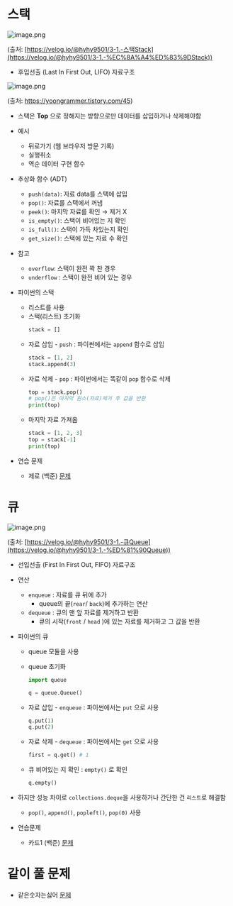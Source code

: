 # 스택

![image.png](https://velog.velcdn.com/images/hyhy9501/post/9082764d-08fa-4a38-87d1-966da9b11195/image.png)

(출처: [https://velog.io/@hyhy9501/3-1.-스택Stack](https://velog.io/@hyhy9501/3-1.-%EC%8A%A4%ED%83%9DStack))

- 후입선출 (Last In First Out, LIFO) 자료구조

![image.png](https://img1.daumcdn.net/thumb/R1280x0/?scode=mtistory2&fname=https%3A%2F%2Fblog.kakaocdn.net%2Fdn%2FbcgR9A%2FbtqSX70PCTe%2FdMSMQoJcZhDpq4sRRpu3A0%2Fimg.png)

(출처: https://yoongrammer.tistory.com/45)

- 스택은 **Top** 으로 정해지는 방향으로만 데이터를 삽입하거나 삭제해야함
- 예시
  - 뒤로가기 (웹 브라우저 방문 기록)
  - 실행취소
  - 역순 데이터 구현 함수
- 추상화 함수 (ADT)
  - `push(data)`: 자료 data를 스택에 삽입
  - `pop()`: 자료를 스택에서 꺼냄
  - `peek()`: 마지막 자료를 확인 → 제거 X
  - `is_empty()`: 스택이 비어있는 지 확인
  - `is_full()`: 스택이 가득 차있는지 확인
  - `get_size()`: 스택에 있는 자료 수 확인
- 참고
  - `overflow`: 스택이 완전 꽉 찬 경우
  - `underflow` : 스택이 완전 비어 있는 경우
- 파이썬의 스택
  - 리스트를 사용
  - 스택(리스트) 초기화
    ```python
    stack = []
    ```
  - 자료 삽입 - `push` : 파이썬에서는 `append` 함수로 삽입
    ```python
    stack = [1, 2]
    stack.append(3)
    ```
  - 자료 삭제 - `pop` : 파이썬에서는 똑같이 `pop` 함수로 삭제
    ```python
    top = stack.pop()
    # pop()은 마지막 원소(자료)제거 후 값을 반환
    print(top)
    ```
  - 마지막 자료 가져옴
    ```python
    stack = [1, 2, 3]
    top = stack[-1]
    print(top)
    ```
- 연습 문제

  - 제로 (백준)
    [문제](https://www.acmicpc.net/problem/10773)

# 큐

![image.png](https://velog.velcdn.com/images/hyhy9501/post/606a209d-5184-4850-8751-8d2d5cd7d31e/image.png)

(출처: [https://velog.io/@hyhy9501/3-1.-큐Queue](https://velog.io/@hyhy9501/3-1.-%ED%81%90Queue))

- 선입선출 (First In First Out, FIFO) 자료구조
- 연산
  - `enqueue` : 자료를 큐 뒤에 추가
    - queue의 끝(`rear`/ `back`)에 추가하는 연산
  - `dequeue` : 큐의 맨 앞 자료를 제거하고 반환
    - 큐의 시작(`front` / `head` )에 있는 자료를 제거하고 그 값을 반환
- 파이썬의 큐

  - queue 모듈을 사용
  - queue 초기화

    ```python
    import queue

    q = queue.Queue()
    ```

  - 자료 삽입 - `enqueue` : 파이썬에서는 `put` 으로 사용
    ```python
    q.put(1)
    q.put(2)
    ```
  - 자료 삭제 - `dequeue` : 파이썬에서는 `get` 으로 사용
    ```python
    first = q.get() # 1
    ```
  - 큐 비어있는 지 확인 : `empty()` 로 확인
    ```python
    q.empty()
    ```

- 하지만 성능 차이로 `collections.deque`을 사용하거나 간단한 건 `리스트`로 해결함
  - `pop()`, `append()`, `popleft()`, `pop(0)` 사용
- 연습문제

  - 카드1 (백준)
    [문제](https://www.acmicpc.net/problem/2161)

# 같이 풀 문제

- 같은숫자는싫어
  [문제](https://school.programmers.co.kr/learn/courses/30/lessons/12906)
